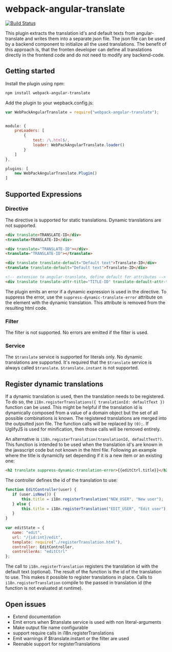 # webpack-angular-translate

[![Build Status](https://travis-ci.org/DatenMetzgerX/webpack-angular-translate.svg?branch=master)](https://travis-ci.org/DatenMetzgerX/webpack-angular-translate)

This plugin extracts the translation id's and default texts from angular-translate and writes them into a separate json file. 
The json file can be used by a backend component to initialize all the used translations. The benefit of this approach is, 
that the fronten developer can define all translations directly in the frontend code and do not need to modify any backend-code.

## Getting started

Install the plugin using npm:

```bash
npm install webpack-angular-translate
```

Add the plugin to your wepback.config.js:


```js
var WebPackAngularTranslate = require("webpack-angular-translate");


module: {
	preLoaders: [
		{
			test: /\.html$/,
			loader: WebPackAngularTranslate.loader()
		}
	]
},

plugins: [
	new WebPackAngularTranslate.Plugin()
]
```

## Supported Expressions

### Directive
The directive is supported for static translations. Dynamic translations are not supported.

```html
<div translate>TRANSLATE-ID</div>
<translate>TRANSLATE-ID</div>

<div translate="TRANSLATE-ID"></div>
<translate="TRANSLATE-ID"></translate>

<div translate translate-default="Default text">Translate-ID</div>
<translate translate-default="Default text">Translate-ID</div>

<!-- extension to angular-translate, define default for attributes -->
<div translate translate-attr-title="TITLE-ID" translate-default-attr-title="Default for title attr" />
```

The plugin emits an error if a dynamic expression is used in the directive. To suppress the error, use the `suppress-dynamic-translate-error` attribute
on the element with the dynamic translation. This attribute is removed from the resulting html code.
 
### Filter
The filter is not supported. No errors are emitted if the filter is used.

### Service
The `$translate` service is supported for literals only. No dynamic translations are supported. It's required
that the `$translate` service is always called `$translate`. `$translate.instant` is not supported.
 
 
## Register dynamic translations
If a dynamic translation is used, then the translation needs to be registered. To do so, the `i18n.registerTranslations({ translationId: defaultText })` function
can be used. This might be helpful if the translation id is dynamically composed from a value of a domain object but the set of all possible combinations is known. 
The registered translations are merged into the outputted json file. The function calls will be replaced by `(0);`. If 
UglifyJS is used for minification, then those calls will be removed entirely. 

An alternative is `i18n.registerTranslation(translationId, defaultText?)`. This function is intended to be used when the 
translation id's are known in the javascript code but not known in the html file. Following an example where the title 
is dynamiclly set depending if it is a new item or an existing one:

```html
<h2 translate suppress-dynamic-translation-error>{{editCtrl.title}}</h2>
```

The controller defines the id of the translation to use:

 ```js
 function EditController(user) {
 	if (user.isNew()) {
    	this.title = i18n.registerTranslation("NEW_USER", "New user");
    } else {
    	this.title = i18n.registerTranslation("EDIT_USER", "Edit user");
	}
}
      
var editState = {
	name: "edit",
    url: "/{id:int}/edit",
    template: require("./registerTranslation.html"),
    controller: EditController,
    controllerAs: "editCtrl"
};
 ```
 
 The call to `i18n.registerTranslation` registers the translation id with the default text (optional). The result of the 
 function is the id of the translation to use. This makes it possible to register translations in place. Calls to `i18n.registerTranslation` 
 compile to the passed in translation id (the function is not evaluated at runtime).

## Open issues
* Extend documentation
* Emit errors when $translate service is used with non literal-arguments
* Make output file name configurable
* support require calls in i18n.registerTranslations
* Emit warnings if $translate.instant or the filter are used
* Reenable support for registerTranslations